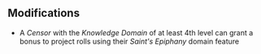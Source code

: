 ## Modifications
- A *Censor* with the *Knowledge Domain* of at least 4th level can grant a bonus to project rolls using their *Saint's Epiphany* domain feature